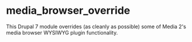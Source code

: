 media_browser_override
======================

This Drupal 7 module overrides (as cleanly as possible) some of Media 2's media browser WYSIWYG plugin functionality.
